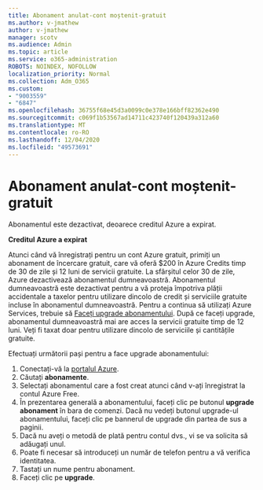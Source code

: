 ```yaml
---
title: Abonament anulat-cont moștenit-gratuit
ms.author: v-jmathew
author: v-jmathew
manager: scotv
ms.audience: Admin
ms.topic: article
ms.service: o365-administration
ROBOTS: NOINDEX, NOFOLLOW
localization_priority: Normal
ms.collection: Adm_O365
ms.custom:
- "9003559"
- "6847"
ms.openlocfilehash: 36755f68e45d3a0099c0e378e166bff82362e490
ms.sourcegitcommit: c069f1b53567ad14711c423740f120439a312a60
ms.translationtype: MT
ms.contentlocale: ro-RO
ms.lasthandoff: 12/04/2020
ms.locfileid: "49573691"
---
```

# <a name="subscription-cancelled---legacy---free-account"></a>Abonament anulat-cont moștenit-gratuit

Abonamentul este dezactivat, deoarece creditul Azure a expirat.

**Creditul Azure a expirat**

Atunci când vă înregistrați pentru un cont Azure gratuit, primiți un abonament de încercare gratuit, care vă oferă $200 în Azure Credits timp de 30 de zile și 12 luni de servicii gratuite. La sfârșitul celor 30 de zile, Azure dezactivează abonamentul dumneavoastră. Abonamentul dumneavoastră este dezactivat pentru a vă proteja împotriva plății accidentale a taxelor pentru utilizare dincolo de credit și serviciile gratuite incluse în abonamentul dumneavoastră. Pentru a continua să utilizați Azure Services, trebuie să [Faceți upgrade abonamentului](https://docs.microsoft.com/azure/cost-management-billing/manage/upgrade-azure-subscription). După ce faceți upgrade, abonamentul dumneavoastră mai are acces la servicii gratuite timp de 12 luni. Veți fi taxat doar pentru utilizare dincolo de serviciile și cantitățile gratuite.

Efectuați următorii pași pentru a face upgrade abonamentului:

1. Conectați-vă la [portalul Azure](https://portal.azure.com/).
2. Căutați **abonamente**.
3. Selectați abonamentul care a fost creat atunci când v-ați înregistrat la contul Azure Free.
4. În prezentarea generală a abonamentului, faceți clic pe butonul **upgrade abonament** în bara de comenzi. Dacă nu vedeți butonul upgrade-ul abonamentului, faceți clic pe bannerul de upgrade din partea de sus a paginii.
5. Dacă nu aveți o metodă de plată pentru contul dvs., vi se va solicita să adăugați unul.
6. Poate fi necesar să introduceți un număr de telefon pentru a vă verifica identitatea.
7. Tastați un nume pentru abonament.
8. Faceți clic pe  **upgrade**.
